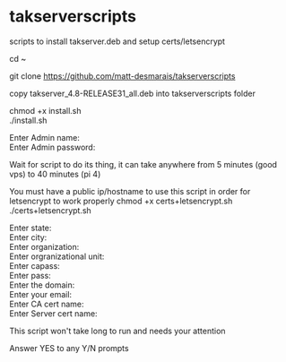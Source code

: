 # takserverscripts
scripts to install takserver.deb and setup certs/letsencrypt

cd ~

git clone https://github.com/matt-desmarais/takserverscripts

copy takserver_4.8-RELEASE31_all.deb into takserverscripts folder

chmod +x install.sh
</br>
./install.sh

Enter Admin name:
</br>
Enter Admin password:

Wait for script to do its thing, it can take anywhere from 5 minutes (good vps) to 40 minutes (pi 4)

You must have a public ip/hostname to use this script in order for letsencrypt to work properly
chmod +x certs+letsencrypt.sh
</br>
./certs+letsencrypt.sh

Enter state: 
</br>
Enter city: 
</br>
Enter organization: 
</br>
Enter orgranizational unit:
</br>
Enter capass: 
</br>
Enter pass: 
</br>
Enter the domain: 
</br>
Enter your email: 
</br>
Enter CA cert name: 
</br>
Enter Server cert name: 

This script won't take long to run and needs your attention

Answer YES to any Y/N prompts
